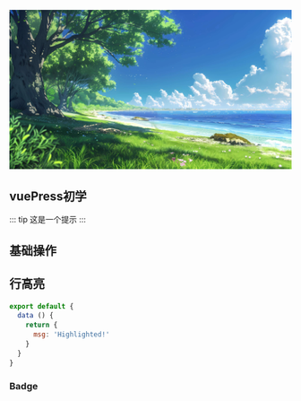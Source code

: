 ![](./img/1.jpeg)
## vuePress初学
::: tip
这是一个提示
:::


## 基础操作

## 行高亮
``` js {4}
export default {
  data () {
    return {
      msg: 'Highlighted!'
    }
  }
}
```

### Badge <Badge text="beta" type="warning"/> <Badge text="默认主题"/>